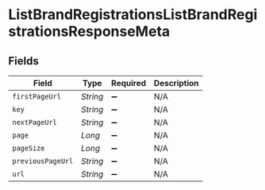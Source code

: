# ListBrandRegistrationsListBrandRegistrationsResponseMeta


## Fields

| Field              | Type               | Required           | Description        |
| ------------------ | ------------------ | ------------------ | ------------------ |
| `firstPageUrl`     | *String*           | :heavy_minus_sign: | N/A                |
| `key`              | *String*           | :heavy_minus_sign: | N/A                |
| `nextPageUrl`      | *String*           | :heavy_minus_sign: | N/A                |
| `page`             | *Long*             | :heavy_minus_sign: | N/A                |
| `pageSize`         | *Long*             | :heavy_minus_sign: | N/A                |
| `previousPageUrl`  | *String*           | :heavy_minus_sign: | N/A                |
| `url`              | *String*           | :heavy_minus_sign: | N/A                |